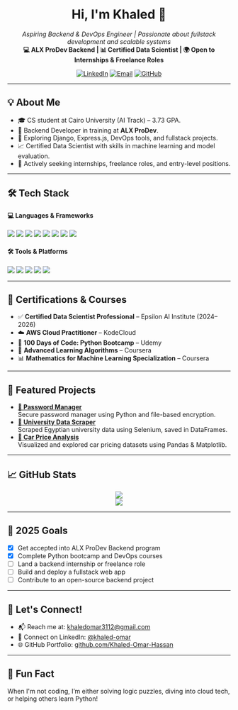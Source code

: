 
<!-- Profile Header -->
<h1 align="center">Hi, I'm Khaled 👋</h1>
<p align="center">
  <i>Aspiring Backend & DevOps Engineer | Passionate about fullstack development and scalable systems</i><br/>
  <b>💻 ALX ProDev Backend | 📊 Certified Data Scientist | 🌍 Open to Internships & Freelance Roles</b>
</p>

<!-- Badges or Links -->
<p align="center">
  <a href="https://www.linkedin.com/in/khaled-omar-293b68250/" target="_blank"><img src="https://img.shields.io/badge/LinkedIn-blue?style=flat&logo=linkedin" alt="LinkedIn" /></a>
  <a href="mailto:khaledomar3112@gmail.com"><img src="https://img.shields.io/badge/Gmail-red?style=flat&logo=gmail&logoColor=white" alt="Email" /></a>
  <a href="https://github.com/Khaled-Omar-Hassan"><img src="https://img.shields.io/badge/GitHub-181717?style=flat&logo=github&logoColor=white" alt="GitHub" /></a>
</p>

---

## 💡 About Me

<ul>
  <li>🎓 CS student at Cairo University (AI Track) – 3.73 GPA.</li>
  <li>🎯 Backend Developer in training at <strong>ALX ProDev</strong>.</li>
  <li>🌱 Exploring Django, Express.js, DevOps tools, and fullstack projects.</li>
  <li>📈 Certified Data Scientist with skills in machine learning and model evaluation.</li>
  <li>🤝 Actively seeking internships, freelance roles, and entry-level positions.</li>
</ul>

---

## 🛠️ Tech Stack

<h4>💻 Languages & Frameworks</h4>
<p>
  <img src="https://img.shields.io/badge/Python-3776AB?style=flat&logo=python&logoColor=white"/>
  <img src="https://img.shields.io/badge/Django-092E20?style=flat&logo=django&logoColor=white"/>
  <img src="https://img.shields.io/badge/Express.js-000000?style=flat&logo=express&logoColor=white"/>
  <img src="https://img.shields.io/badge/JavaScript-F7DF1E?style=flat&logo=javascript&logoColor=black"/>
  <img src="https://img.shields.io/badge/Node.js-339933?style=flat&logo=node.js&logoColor=white"/>
  <img src="https://img.shields.io/badge/HTML5-E34F26?style=flat&logo=html5&logoColor=white"/>
  <img src="https://img.shields.io/badge/CSS3-1572B6?style=flat&logo=css3&logoColor=white"/>
  <img src="https://img.shields.io/badge/React-61DAFB?style=flat&logo=react&logoColor=black"/>
</p>

<h4>🛠️ Tools & Platforms</h4>
<p>
  <img src="https://img.shields.io/badge/Docker-2496ED?style=flat&logo=docker&logoColor=white"/>
  <img src="https://img.shields.io/badge/Git-F05032?style=flat&logo=git&logoColor=white"/>
  <img src="https://img.shields.io/badge/Linux-FCC624?style=flat&logo=linux&logoColor=black"/>
  <img src="https://img.shields.io/badge/PostgreSQL-4169E1?style=flat&logo=postgresql&logoColor=white"/>
  <img src="https://img.shields.io/badge/MongoDB-47A248?style=flat&logo=mongodb&logoColor=white"/>
</p>

---

## 🧠 Certifications & Courses

- ✅ <b>Certified Data Scientist Professional</b> – Epsilon AI Institute (2024–2026)
- ☁️ <b>AWS Cloud Practitioner</b> – KodeCloud
- 🐍 <b>100 Days of Code: Python Bootcamp</b> – Udemy
- 🤖 <b>Advanced Learning Algorithms</b> – Coursera
- 📊 <b>Mathematics for Machine Learning Specialization</b> – Coursera

---

## 📂 Featured Projects

<ul>
  <li>
    <strong><a href="https://github.com/Khaled-Omar-Hassan/password-manager">🔐 Password Manager</a></strong><br/>
    Secure password manager using Python and file-based encryption.
  </li>
  <li>
    <strong><a href="https://github.com/Khaled-Omar-Hassan/university-data-scraper">🏫 University Data Scraper</a></strong><br/>
    Scraped Egyptian university data using Selenium, saved in DataFrames.
  </li>
  <li>
    <strong><a href="https://github.com/Khaled-Omar-Hassan/car-price-analysis">🚗 Car Price Analysis</a></strong><br/>
    Visualized and explored car pricing datasets using Pandas & Matplotlib.
  </li>
</ul>

---

## 📈 GitHub Stats

<p align="center">
  <img src="https://github-readme-stats.vercel.app/api?username=Khaled-Omar-Hassan&show_icons=true&theme=github_dark&hide=contribs"/>
  <br/>
  <img src="https://github-readme-streak-stats.herokuapp.com?user=Khaled-Omar-Hassan&theme=github-dark&date_format=M%20j%5B%2C%20Y%5D"/>
</p>

---

## 🚀 2025 Goals

- [x] Get accepted into ALX ProDev Backend program
- [x] Complete Python bootcamp and DevOps courses
- [ ] Land a backend internship or freelance role
- [ ] Build and deploy a fullstack web app
- [ ] Contribute to an open-source backend project

---

## 🤝 Let's Connect!

<ul>
  <li>📬 Reach me at: <a href="mailto:khaledomar3112@gmail.com">khaledomar3112@gmail.com</a></li>
  <li>🔗 Connect on LinkedIn: <a href="https://www.linkedin.com/in/khaled-omar-293b68250/">@khaled-omar</a></li>
  <li>🌐 GitHub Portfolio: <a href="https://github.com/Khaled-Omar-Hassan">github.com/Khaled-Omar-Hassan</a></li>
</ul>

---

## 💬 Fun Fact

When I'm not coding, I’m either solving logic puzzles, diving into cloud tech, or helping others learn Python!

